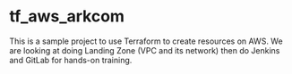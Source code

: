 # tf_aws_arkcom
This is a sample project to use Terraform to create resources on AWS. We are looking at doing Landing Zone (VPC and its network) then do Jenkins and GitLab for hands-on training.
